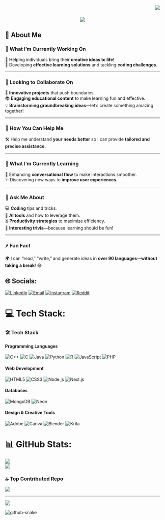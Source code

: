 <img align="right" src="https://visitor-badge.laobi.icu/badge?page_id=SAM10101010.SAM10101010" />

<h1 align="center">
    <img src="https://readme-typing-svg.herokuapp.com/?font=Righteous&size=35&center=true&vCenter=true&width=500&height=70&duration=4000&lines=Hi+There!+👋;+I'm+Sanyam+Singla!+(SAM);" />
</h1>

## 💫 **About Me**  

### 🔭 **What I’m Currently Working On**  
🚀 Helping individuals bring their **creative ideas to life**!  
🎯 Developing **effective learning solutions** and tackling **coding challenges**.  

---

### 👯 **Looking to Collaborate On**  
🤖 **Innovative projects** that push boundaries.  
📚 **Engaging educational content** to make learning fun and effective.  
💡 **Brainstorming groundbreaking ideas**—let’s create something amazing together!  

---

### 🤝 **How You Can Help Me**  
🛠️ Help me understand **your needs better** so I can provide **tailored and precise assistance**.  

---

### 🌱 **What I’m Currently Learning**  
📖 Enhancing **conversational flow** to make interactions smoother.  
✨ Discovering new ways to **improve user experiences**.  

---

### 💬 **Ask Me About**  
💻 **Coding** tips and tricks.  
🤖 **AI tools** and how to leverage them.  
⏳ **Productivity strategies** to maximize efficiency.  
🎉 **Interesting trivia**—because learning should be fun!  

---

### ⚡ **Fun Fact**  
🌍 I can “read,” “write,” and generate ideas in **over 90 languages**—**without taking a break**! 😄  


## 🌐 Socials:
[![LinkedIn](https://img.shields.io/badge/LinkedIn-%230077B5.svg?logo=linkedin&logoColor=white)](https://linkedin.com/in/sanyam-singla-41673b292)  [![Email](https://img.shields.io/badge/Email-D14836?logo=gmail&logoColor=white)](mailto:sanyamsingla36@gmail.com)  [![Instagram](https://img.shields.io/badge/Instagram-%23E4405F.svg?logo=instagram&logoColor=white)](https://instagram.com/sanyamskywalker)  [![Reddit](https://img.shields.io/badge/Reddit-%23FF4500.svg?logo=reddit&logoColor=white)](https://www.reddit.com/user/Alarming-Project9523) 


# 💻 Tech Stack:
### 🛠️ **Tech Stack**

#### **Programming Languages**
![C++](https://img.shields.io/badge/-C++-00599C?style=for-the-badge&logo=c%2B%2B&logoColor=white)
![C](https://img.shields.io/badge/-C-00599C?style=for-the-badge&logo=c&logoColor=white)
![Java](https://img.shields.io/badge/-Java-ED8B00?style=for-the-badge&logo=openjdk&logoColor=white)
![Python](https://img.shields.io/badge/-Python-3670A0?style=for-the-badge&logo=python&logoColor=ffdd54)
![R](https://img.shields.io/badge/-R-276DC3?style=for-the-badge&logo=r&logoColor=white)
![JavaScript](https://img.shields.io/badge/-JavaScript-F7DF1E?style=for-the-badge&logo=javascript&logoColor=black)
![PHP](https://img.shields.io/badge/-PHP-777BB4?style=for-the-badge&logo=php&logoColor=white)

#### **Web Development**
![HTML5](https://img.shields.io/badge/-HTML5-E34F26?style=for-the-badge&logo=html5&logoColor=white)
![CSS3](https://img.shields.io/badge/-CSS3-1572B6?style=for-the-badge&logo=css3&logoColor=white)
![Node.js](https://img.shields.io/badge/-Node.js-339933?style=for-the-badge&logo=node.js&logoColor=white)
![Next.js](https://img.shields.io/badge/-Next.js-000000?style=for-the-badge&logo=next.js&logoColor=white)

#### **Databases**
![MongoDB](https://img.shields.io/badge/-MongoDB-47A248?style=for-the-badge&logo=mongodb&logoColor=white)
![Neon](https://img.shields.io/badge/-Neon-00E5FF?style=for-the-badge&logo=neon&logoColor=white)

#### **Design & Creative Tools**
![Adobe](https://img.shields.io/badge/-Adobe-FF0000?style=for-the-badge&logo=adobe&logoColor=white)
![Canva](https://img.shields.io/badge/-Canva-00C4CC?style=for-the-badge&logo=canva&logoColor=white)
![Blender](https://img.shields.io/badge/-Blender-F5792A?style=for-the-badge&logo=blender&logoColor=white)
![Krita](https://img.shields.io/badge/-Krita-203759?style=for-the-badge&logo=krita&logoColor=EEF37B)
# 📊 GitHub Stats:

![](https://github-readme-streak-stats.herokuapp.com/?user=SAM10101010&theme=dark&hide_border=false)<br/>
![](https://github-readme-stats.vercel.app/api/top-langs/?username=SAM10101010&theme=dark&hide_border=false&include_all_commits=false&count_private=false&layout=compact)


### 🔝 Top Contributed Repo
![](https://github-contributor-stats.vercel.app/api?username=SAM10101010&limit=5&theme=dark&combine_all_yearly_contributions=true)

---
[![](https://visitcount.itsvg.in/api?id=SAM10101010&icon=0&color=4)](https://visitcount.itsvg.in)

<picture>
  <source media="(prefers-color-scheme: dark)" srcset="https://raw.githubusercontent.com/SAM10101010/SAM10101010/output/github-snake-dark.svg" />
  <source media="(prefers-color-scheme: light)" srcset="https://raw.githubusercontent.com/SAM10101010/SAM10101010/output/github-snake.svg" />
  <img alt="github-snake" src="https://raw.githubusercontent.com/SAM10101010/SAM10101010/output/github-snake.svg" />
</picture>

<!-- Proudly created with GPRM ( https://gprm.itsvg.in ) -->

